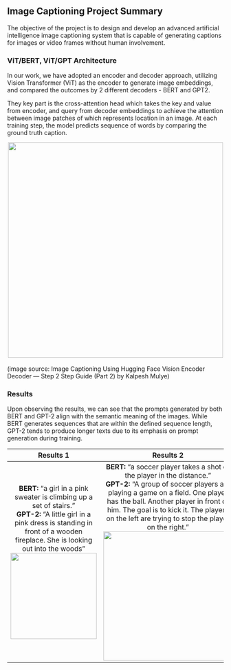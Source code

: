 ## Image Captioning Project Summary 

The objective of the project is to design and develop an advanced artificial intelligence image captioning system that is capable of generating captions for images or video frames without human involvement. 

### ViT/BERT, ViT/GPT Architecture
In our work, we have adopted an encoder and decoder approach, utilizing Vision Transformer (ViT) as the encoder to generate image embeddings, and compared the outcomes by 2 different decoders - BERT and GPT2.

They key part is the cross-attention head which takes the key and value from encoder, and query from decoder embeddings to achieve the attention between image patches of which represents location in an image.  At each training step, the model predicts sequence of words by comparing the ground truth caption.

<center><img src="https://user-images.githubusercontent.com/21034990/233729022-02234e05-7b5b-4058-916a-a673d947252c.png" width=500></center><br>
(image source: Image Captioning Using Hugging Face Vision Encoder Decoder — Step 2 Step Guide (Part 2) by Kalpesh Mulye)

### Results
Upon observing the results, we can see that the prompts generated by both BERT and GPT-2 align with the semantic meaning of the images. While BERT generates sequences that are within the defined sequence length, GPT-2 tends to produce longer texts due to its emphasis on prompt generation during training.

|   Results 1   |   Results 2   |   Results 3   |
|:-------------:|:-------------:|:-------------:|
| <b>BERT:</b> “a girl in a pink sweater is climbing up a set of stairs.” <br> <b>GPT-2:</b> “A little girl in a pink dress is standing in front of a wooden fireplace. She is looking out into the woods”<br> <img src="https://user-images.githubusercontent.com/21034990/229956708-3a933620-165d-4b10-b7eb-3dd0e6558cd1.png" width=200><br> | <b>BERT:</b> “a soccer player takes a shot of the player in the distance.”<br> <b>GPT-2:</b> “A group of soccer players are playing a game on a field. One player has the ball. Another player in front of him. The goal is to kick it. The players on the left are trying to stop the player on the right.”<br> <img src="https://user-images.githubusercontent.com/21034990/229957502-7beae146-26ba-4a28-bd0d-ed2bd0c649f5.png" width=300><br>|<b>BERT:</b> “a soccer game is being played in progress.”<br> <b>GPT-2:</b> “A soccer player in a red uniform is chasing after a ball. The player in white is trying to catch it”<br> <img src="https://user-images.githubusercontent.com/21034990/229957524-caba113f-df57-4648-84bf-f0f2fe943003.png" width=300><br> |
